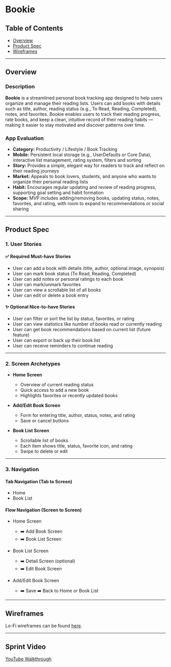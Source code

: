 # Bookie

## Table of Contents
- [Overview](#overview)
- [Product Spec](#product-spec)
- [Wireframes](#wireframes)

---

## Overview

### Description
**Bookie** is a streamlined personal book tracking app designed to help users organize and manage their reading lists. Users can add books with details such as title, author, reading status (e.g., To Read, Reading, Completed), notes, and favorites. Bookie enables users to track their reading progress, rate books, and keep a clean, intuitive record of their reading habits — making it easier to stay motivated and discover patterns over time.

### App Evaluation

- **Category:** Productivity / Lifestyle / Book Tracking  
- **Mobile:** Persistent local storage (e.g., UserDefaults or Core Data), interactive list management, rating system, filters and sorting  
- **Story:** Provides a simple, elegant way for readers to track and reflect on their reading journeys  
- **Market:** Appeals to book lovers, students, and anyone who wants to organize their personal reading lists  
- **Habit:** Encourages regular updating and review of reading progress, supporting goal setting and habit formation  
- **Scope:** MVP includes adding/removing books, updating status, notes, favorites, and rating, with room to expand to recommendations or social sharing

---

## Product Spec

### 1. User Stories

#### ✅ Required Must-have Stories
- User can add a book with details (title, author, optional image, synopsis)
- User can mark book status (To Read, Reading, Completed)
- User can add notes or personal ratings to each book
- User can mark/unmark favorites
- User can view a scrollable list of all books
- User can edit or delete a book entry

#### ✨ Optional Nice-to-have Stories
- User can filter or sort the list by status, favorites, or rating
- User can view statistics like number of books read or currently reading
- User can get book recommendations based on current list (future feature)
- User can export or back up their book list
- User can receive reminders to continue reading

---

### 2. Screen Archetypes

- **Home Screen**
  - Overview of current reading status
  - Quick access to add a new book
  - Highlights favorites or recently updated books

- **Add/Edit Book Screen**
  - Form for entering title, author, status, notes, and rating
  - Save or cancel buttons

- **Book List Screen**
  - Scrollable list of books
  - Each item shows title, status, favorite icon, and rating
  - Swipe to delete or edit

---

### 3. Navigation

#### Tab Navigation (Tab to Screen)
- Home
- Book List

#### Flow Navigation (Screen to Screen)
- Home Screen  
  - ➡️ Add Book Screen  
  - ➡️ Book List Screen  

- Book List Screen  
  - ➡️ Detail Screen (optional)  
  - ➡️ Edit Book Screen

- Add/Edit Book Screen  
  - ➡️ Save ➡️ Back to Home or Book List  

---

## Wireframes

Lo-Fi wireframes can be found [here](https://www.figma.com/design/Nwt05poG5B7ORKuaYSl76o/Untitled?node-id=0-1&t=KOHURlkRhEFCCe1k-1).

---

## Sprint Video 

[YouTube Walkthrough](https://youtube.com/shorts/OtBm11uGMG8?feature=share)
